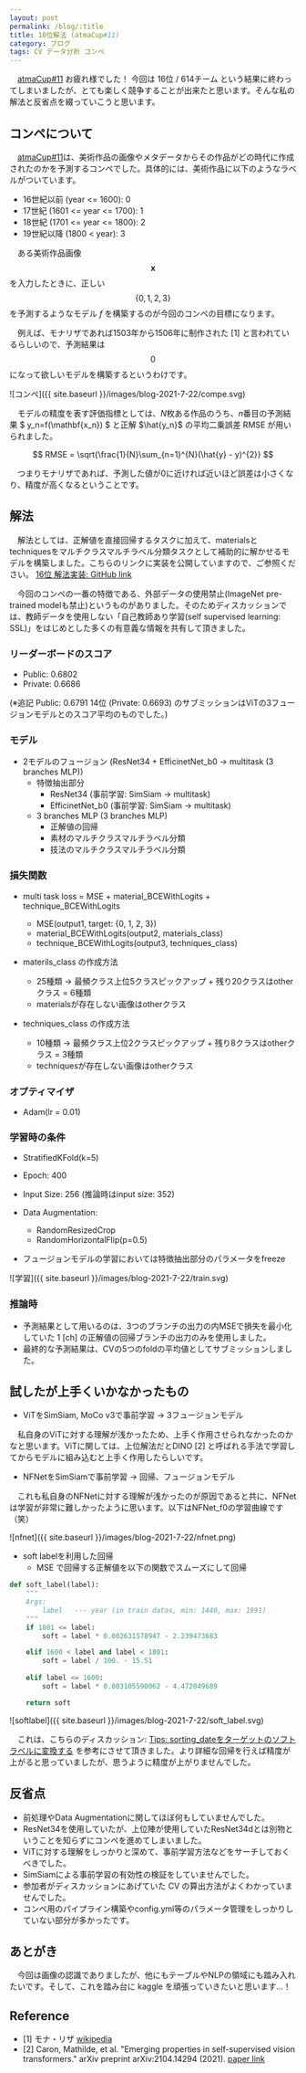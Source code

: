 ```yaml
---
layout: post
permalink: /blog/:title
title: 16位解法 (atmaCup#11)
category: ブログ
tags: CV データ分析 コンペ
---
```

　[atmaCup#11](https://www.guruguru.science/competitions/17) お疲れ様でした！ 今回は 16位 / 614チーム という結果に終わってしまいましたが、とても楽しく競争することが出来たと思います。そんな私の解法と反省点を綴っていこうと思います。
<!--more-->

## コンペについて
　[atmaCup#11](https://www.guruguru.science/competitions/17)は、美術作品の画像やメタデータからその作品がどの時代に作成されたのかを予測するコンペでした。具体的には、美術作品に以下のようなラベルがついています。
* 16世紀以前 (year <= 1600): 0
* 17世紀 (1601 <= year <= 1700): 1
* 18世紀 (1701 <= year <= 1800): 2
* 19世紀以降 (1800 < year): 3

　ある美術作品画像 $$ \mathbf{x} $$ を入力したときに、正しい $$ \{ 0, 1, 2, 3 \} $$ を予測するようなモデル $f$ を構築するのが今回のコンペの目標になります。

　例えば、モナリザであれば1503年から1506年に制作された [1] と言われているらしいので、予測結果は$$ 0 $$になって欲しいモデルを構築するというわけです。

![コンペ]({{ site.baseurl }}/images/blog-2021-7-22/compe.svg)

　モデルの精度を表す評価指標としては、$N$枚ある作品のうち、$n$番目の予測結果 $ y_n=f(\mathbf{x_n}) $ と正解 $\hat{y_n}$ の平均二乗誤差 RMSE が用いられました。

$$ RMSE = \sqrt{\frac{1}{N}\sum_{n=1}^{N}(\hat{y} - y)^{2}} $$

　つまりモナリザであれば、予測した値が0に近ければ近いほど誤差は小さくなり、精度が高くなるということです。

## 解法
　解法としては、正解値を直接回帰するタスクに加えて、materialsとtechniquesをマルチクラスマルチラベル分類タスクとして補助的に解かせるモデルを構築しました。こちらのリンクに実装を公開していますので、ご参照ください。 [16位 解法実装: GitHub link](https://github.com/junprog/atmaCup11)

　今回のコンペの一番の特徴である、外部データの使用禁止(ImageNet pre-trained modelも禁止)というものがありました。そのためディスカッションでは、教師データを使用しない「自己教師あり学習(self supervised learning: SSL)」をはじめとした多くの有意義な情報を共有して頂きました。

### リーダーボードのスコア
* Public:  0.6802
* Private: 0.6686

(※追記 Public: 0.6791 14位 (Private: 0.6693) のサブミッションはViTの3フュージョンモデルとのスコア平均のものでした。)

### モデル
* 2モデルのフュージョン (ResNet34 + EfficinetNet_b0 -> multitask (3 branches MLP))
    * 特徴抽出部分
        * ResNet34 (事前学習: SimSiam -> multitask)
        * EfficinetNet_b0 (事前学習: SimSiam -> multitask)
    * 3 branches MLP (3 branches MLP)
        * 正解値の回帰
        * 素材のマルチクラスマルチラベル分類
        * 技法のマルチクラスマルチラベル分類

### 損失関数
* multi task loss = MSE + material_BCEWithLogits + technique_BCEWithLogits
    * MSE(output1, target: {0, 1, 2, 3})
    * material_BCEWithLogits(output2, materials_class)
    * technique_BCEWithLogits(output3, techniques_class)

* materils_class の作成方法
    * 25種類 -> 最頻クラス上位5クラスピックアップ + 残り20クラスはotherクラス = 6種類
    * materialsが存在しない画像はotherクラス

* techniques_class の作成方法
    * 10種類 -> 最頻クラス上位2クラスピックアップ + 残り8クラスはotherクラス = 3種類
    * techniquesが存在しない画像はotherクラス

### オプティマイザ
* Adam(lr = 0.01)

### 学習時の条件
* StratifiedKFold(k=5)
* Epoch: 400
* Input Size: 256 (推論時はinput size: 352)
* Data Augmentation:
    * RandomResizedCrop
    * RandomHorizontalFlip(p=0.5)

* フュージョンモデルの学習においては特徴抽出部分のパラメータをfreeze

![学習]({{ site.baseurl }}/images/blog-2021-7-22/train.svg)

### 推論時
* 予測結果として用いるのは、3つのブランチの出力の内MSEで損失を最小化していた 1 [ch] の正解値の回帰ブランチの出力のみを使用しました。
* 最終的な予測結果は、CVの5つのfoldの平均値としてサブミッションしました。

## 試したが上手くいかなかったもの
* ViTをSimSiam, MoCo v3で事前学習 -> 3フュージョンモデル

　私自身のViTに対する理解が浅かったため、上手く作用させられなかったのかなと思います。ViTに関しては、上位解法だとDINO [2] と呼ばれる手法で学習してからモデルに組み込むと上手く作用したらしいです。

* NFNetをSimSiamで事前学習 -> 回帰、フュージョンモデル

　これも私自身のNFNetに対する理解が浅かったのが原因であると共に、NFNetは学習が非常に難しかったように思います。以下はNFNet_f0の学習曲線です（笑）

![nfnet]({{ site.baseurl }}/images/blog-2021-7-22/nfnet.png)

* soft labelを利用した回帰
    * MSE で回帰する正解値を以下の関数でスムーズにして回帰

```python
def soft_label(label):
    """
    Args:
        label   --- year (in train datas, min: 1440, max: 1991)
    """
    if 1801 <= label:
        soft = label * 0.002631578947 - 2.239473683

    elif 1600 < label and label < 1801:
        soft = label / 100. - 15.51
    
    elif label <= 1600:
        soft = label * 0.003105590062 - 4.472049689

    return soft
```

![softlabel]({{ site.baseurl }}/images/blog-2021-7-22/soft_label.svg)

　これは、こちらのディスカッション: [Tips: sorting_dateをターゲットのソフトラベルに変換する](https://www.guruguru.science/competitions/17/discussions/000d76a9-fc4b-443e-95f2-5c066c0f3108/) を参考にさせて頂きました。より詳細な回帰を行えば精度が上がると思っていましたが、思うように精度が上がりませんでした。

## 反省点
* 前処理やData Augmentationに関してほぼ何もしていませんでした。
* ResNet34を使用していたが、上位陣が使用していたResNet34dとは別物ということを知らずにコンペを進めてしまいました。
* ViTに対する理解をしっかりと深めて、事前学習方法などをサーチしておくべきでした。　
* SimSiamによる事前学習の有効性の検証をしていませんでした。
* 参加者がディスカッションにあげていた CV の算出方法がよくわかっていませんでした。
* コンペ用のパイプライン構築やconfig.yml等のパラメータ管理をしっかりしていない部分が多かったです。

## あとがき
　今回は画像の認識でありましたが、他にもテーブルやNLPの領域にも踏み入れたいです。そして、これを踏み台に kaggle を頑張っていきたいと思います...！

## Reference
* [1] モナ・リザ [wikipedia](https://ja.wikipedia.org/wiki/%E3%83%A2%E3%83%8A%E3%83%BB%E3%83%AA%E3%82%B6)
* [2] Caron, Mathilde, et al. "Emerging properties in self-supervised vision transformers." arXiv preprint arXiv:2104.14294 (2021). [paper link](https://arxiv.org/abs/2104.14294)